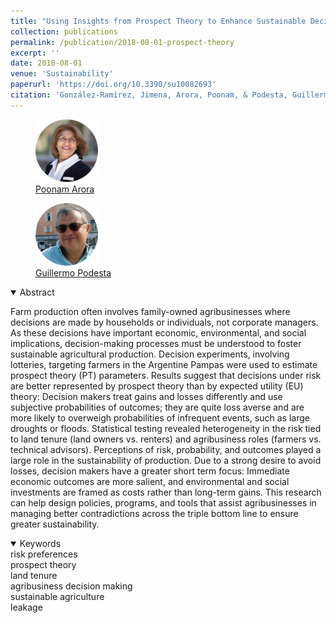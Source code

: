 ```yaml
---
title: "Using Insights from Prospect Theory to Enhance Sustainable Decision Making by Agribusinesses in Argentina"
collection: publications
permalink: /publication/2018-08-01-prospect-theory
excerpt: ''
date: 2018-08-01
venue: 'Sustainability'
paperurl: 'https://doi.org/10.3390/su10082693'
citation: 'González-Ramírez, Jimena, Arora, Poonam, & Podesta, Guillermo. (2018). &quot;Using Insights from Prospect Theory to Enhance Sustainable Decision Making by Agribusinesses in Argentina.&quot; <i>Sustainability</i>. 10(8).'
---
```


<body>
<div class="image-container">
        <figure>
            <img src="/images/co-authors/poonam_arora.png" alt="Cathy" width="100" height="auto">
            <figcaption><a href="https://www.qu.edu/faculty-and-staff/poonam-arora/" target="_blank">Poonam Arora</a></figcaption>
        </figure>
        <figure>
            <img src="/images/co-authors/guillermo_podesta.png" alt="Image 2" width="100" height="auto">
            <figcaption><a href="https://scholar.google.com/citations?user=w6Z0kScAAAAJ&hl=en" target="_blank">Guillermo Podesta</a></figcaption>
        </figure>
        <!-- Add more images as needed -->
    </div>
</body>


<details open>
<summary>
Abstract
</summary>

Farm production often involves family-owned agribusinesses where decisions are made by households or individuals, not corporate managers. As these decisions have important economic, environmental, and social implications, decision-making processes must be understood to foster sustainable agricultural production. Decision experiments, involving lotteries, targeting farmers in the Argentine Pampas were used to estimate prospect theory (PT) parameters. Results suggest that decisions under risk are better represented by prospect theory than by expected utility (EU) theory: Decision makers treat gains and losses differently and use subjective probabilities of outcomes; they are quite loss averse and are more likely to overweigh probabilities of infrequent events, such as large droughts or floods. Statistical testing revealed heterogeneity in the risk tied to land tenure (land owners vs. renters) and agribusiness roles (farmers vs. technical advisors). Perceptions of risk, probability, and outcomes played a large role in the sustainability of production. Due to a strong desire to avoid losses, decision makers have a greater short term focus: Immediate economic outcomes are more salient, and environmental and social investments are framed as costs rather than long-term gains. This research can help design policies, programs, and tools that assist agribusinesses in managing better contradictions across the triple bottom line to ensure greater sustainability.

</details>

<details open>
<summary>
Keywords
</summary>
risk preferences <br>
prospect theory <br> 
land tenure <br> 
agribusiness decision making <br>
sustainable agriculture <br>
leakage <br>

<br>

</details>

